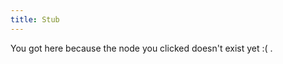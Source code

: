 ```yaml
---
title: Stub
---
```


You got here because the node you clicked doesn't exist yet :( .







[//begin]: # "Autogenerated link references for markdown compatibility"
[ai-and-myths]: ./../bubbles/stub "ai-and-myths"
[intuitive-physics]: ./../bubbles/stub "intuitive-physics"
[phosphenes]: ./../bubbles/stub "phosphenes"
[building-before-knowing]: ./../bubbles/stub "building-before-knowing"
[video-the-paradox-of-rules-in-games-and-life]: ./../bubbles/stub "video-the-paradox-of-rules-in-games-and-life"
[author-Anna-Ivanova]: ./../bubbles/stub "author-Anna-Ivanova"
[psychedelics-and-criticality]: ./../bubbles/stub "psychedelics-and-criticality"
[connectome]: ./../bubbles/stub "connectome"
[text-i-have-no-mouth-and-i-must-scream]: ./../bubbles/stub "text-i-have-no-mouth-and-i-must-scream"
[psychedelic-cryptography]: ./../bubbles/stub "psychedelic-cryptography"
[you-research-what-strikes-you-deeply]: ./../bubbles/stub "you-research-what-strikes-you-deeply"
[reverse-engineering-games]: ./../bubbles/stub "reverse-engineering-games"
[cognition-and-myths]: ./../bubbles/stub "cognition-and-myths"
[imagine-24-balls]: ./../bubbles/stub "imagine-24-balls"
[ChainForge]: ./../bubbles/stub "ChainForge"
[recognition-vs-recall thing]: ./../bubbles/stub "recognition-vs-recall thing"
[thinking-fast-and-slow of Kahneman]: ./../bubbles/stub "thinking-fast-and-slow of Kahneman"
[primary-visual-cortex]: ./../bubbles/stub "primary-visual-cortex"
[text-horizonte-de-sucesos]: ./../bubbles/stub "text-horizonte-de-sucesos"
[inferotemporal-cortex]: ./../bubbles/stub "inferotemporal-cortex"
[computation]: ./../bubbles/stub "computation"
[semantics]: ./../bubbles/stub "semantics"
[author-Grace-Lindsay]: ./../bubbles/stub "author-Grace-Lindsay"
[//end]: # "Autogenerated link references"